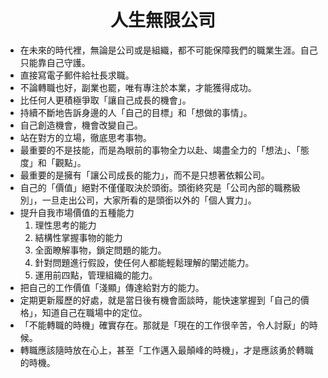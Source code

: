 # <center>人生無限公司</center>

- 在未來的時代裡，無論是公司或是組織，都不可能保障我們的職業生涯。自己只能靠自己守護。
- 直接寫電子郵件給社長求職。
- 不論轉職也好，副業也罷，唯有專注於本業，才能獲得成功。
- 比任何人更積極爭取「讓自己成長的機會」。
- 持續不斷地告訴身邊的人「自己的目標」和「想做的事情」。
- 自己創造機會，機會改變自己。
- 站在對方的立場，徹底思考事物。
- 最重要的不是技能，而是為眼前的事物全力以赴、竭盡全力的「想法」、「態度」和「觀點」。
- 最重要的是擁有「讓公司成長的能力」，而不是只想著依賴公司。
- 自己的「價值」絕對不僅僅取決於頭銜。頭銜終究是「公司內部的職務級別」，一旦走出公司，大家所看的是頭銜以外的「個人實力」。
- 提升自我市場價值的五種能力
  1. 理性思考的能力
  2. 結構性掌握事物的能力
  3. 全面瞭解事物，鎖定問題的能力。
  4. 針對問題進行假設，使任何人都能輕鬆理解的闡述能力。
  5. 運用前四點，管理組織的能力。
- 把自己的工作價值「淺顯」傳達給對方的能力。
- 定期更新履歷的好處，就是當日後有機會面談時，能快速掌握到「自己的價格」，知道自己在職場中的定位。
- 「不能轉職的時機」確實存在。那就是「現在的工作很辛苦，令人討厭」的時候。
- 轉職應該隨時放在心上，甚至「工作邁入最顛峰的時機」，才是應該勇於轉職的時機。